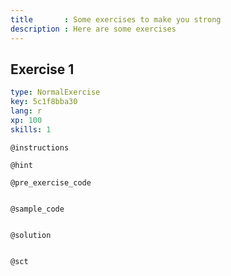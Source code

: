```yaml
---
title       : Some exercises to make you strong    
description : Here are some exercises
---
```

## Exercise 1

```yaml
type: NormalExercise
key: 5c1f8bba30
lang: r
xp: 100
skills: 1
```


`@instructions`

`@hint`

`@pre_exercise_code`
```{r}

```

`@sample_code`
```{r}

```

`@solution`
```{r}

```

`@sct`
```{r}

```
